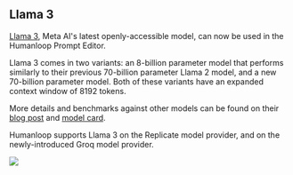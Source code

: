 ## Llama 3

[Llama 3](https://llama.meta.com/llama3/), Meta AI's latest openly-accessible model, can now be used in the Humanloop Prompt Editor. 

Llama 3 comes in two variants: an 8-billion parameter model that performs similarly to their previous 70-billion parameter Llama 2 model, and a new 70-billion parameter model. Both of these variants have an expanded context window of 8192 tokens. 

More details and benchmarks against other models can be found on their [blog post](https://ai.meta.com/blog/meta-llama-3/) and [model card](https://github.com/meta-llama/llama3/blob/main/MODEL_CARD.md).

Humanloop supports Llama 3 on the Replicate model provider, and on the newly-introduced Groq model provider.

<img src="../../../assets/images/b0da85d-Isolated_image_3.png" />